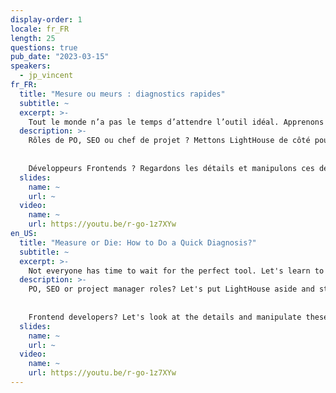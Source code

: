 ```yaml
---
display-order: 1
locale: fr_FR
length: 25
questions: true
pub_date: "2023-03-15"
speakers:
  - jp_vincent
fr_FR:
  title: "Mesure ou meurs : diagnostics rapides"
  subtitle: ~
  excerpt: >-
    Tout le monde n’a pas le temps d’attendre l’outil idéal. Apprenons à diagnostiquer avec les outils que nous avons sous la main.
  description: >-
    Rôles de PO, SEO ou chef de projet ? Mettons LightHouse de côté pour partir sur des outils plus précis permettant d'orienter vos développeurs et de juger de la performance en sortie. À ce niveau, le calibrage de Webpagetest ou Chrome DevTools et leur lecture attentive vous permettront d'avoir un pilotage réaliste des projets.
    
    
    Développeurs Frontends ? Regardons les détails et manipulons ces deux outils d'experts. Bonus pour les applications JS lourdes : les outils et méthodes pour alléger le frontend.
  slides:
    name: ~
    url: ~
  video:
    name: ~
    url: https://youtu.be/r-go-1z7XYw
en_US:
  title: "Measure or Die: How to Do a Quick Diagnosis?"
  subtitle: ~
  excerpt: >-
    Not everyone has time to wait for the perfect tool. Let's learn to diagnose with the tools we have at hand.
  description: >-
    PO, SEO or project manager roles? Let's put LightHouse aside and start with more precise tools to guide your developers and judge output performance. At this level, calibrating Webpagetest or Chrome DevTools and reading them carefully will allow you to have realistic project management.
    
    
    Frontend developers? Let's look at the details and manipulate these two expert tools. Bonus for heavy JS applications: tools and methods to lighten the frontend.
  slides:
    name: ~
    url: ~
  video:
    name: ~
    url: https://youtu.be/r-go-1z7XYw
---
```

